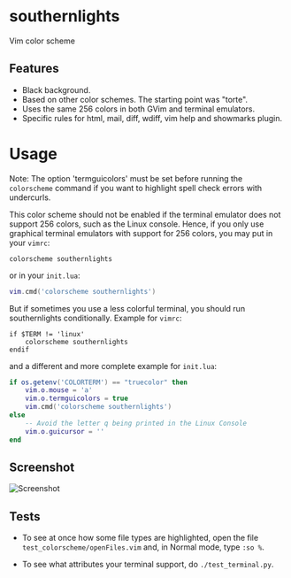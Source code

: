 # southernlights

Vim color scheme

## Features

   - Black background.
   - Based on other color schemes. The starting point was "torte".
   - Uses the same 256 colors in both GVim and terminal emulators.
   - Specific rules for html, mail, diff, wdiff, vim help and showmarks
     plugin.

# Usage

Note: The option 'termguicolors' must be set before running the `colorscheme`
command if you want to highlight spell check errors with undercurls.

This color scheme should not be enabled if the terminal emulator does not
support 256 colors, such as the Linux console. Hence, if you only use
graphical terminal emulators with support for 256 colors, you may put in your
`vimrc`:

```vim
colorscheme southernlights
```

or in your `init.lua`:

```lua
vim.cmd('colorscheme southernlights')
```

But if sometimes you use a less colorful terminal, you should run
southernlights conditionally. Example for `vimrc`:

```vim
if $TERM != 'linux'
    colorscheme southernlights
endif
```

and a different and more complete example for `init.lua`:

```lua
if os.getenv('COLORTERM') == "truecolor" then
    vim.o.mouse = 'a'
    vim.o.termguicolors = true
    vim.cmd('colorscheme southernlights')
else
    -- Avoid the letter q being printed in the Linux Console
    vim.o.guicursor = ''
end
```

## Screenshot

![Screenshot](https://raw.githubusercontent.com/jalvesaq/southernlights/screenshot.png "Screenshot")


## Tests

   - To see at once how some file types are highlighted, open the file
     `test_colorscheme/openFiles.vim` and, in Normal mode, type `:so %`.

   - To see what attributes your terminal support, do `./test_terminal.py`.

